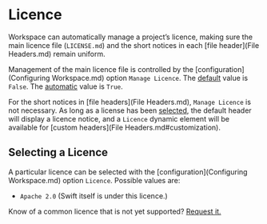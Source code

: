 <!--
 Licence.md
 
 This source file is part of the Workspace open source project.
 
 Copyright ©2017 Jeremy David Giesbrecht and the Workspace contributors.
 
 Soli Deo gloria
 
 Licensed under the Apache License, Version 2.0
 See http://www.apache.org/licenses/LICENSE-2.0 for licence information.
 -->

# Licence

Workspace can automatically manage a project’s licence, making sure the main licence file (`LICENSE.md`) and the short notices in each [file header](File Headers.md) remain uniform.

Management of the main licence file is controlled by the [configuration](Configuring Workspace.md) option `Manage Licence`. The [default](Responsibilities.md#default-vs-automatic) value is `False`. The [automatic](Responsibilities.md#default-vs-automatic) value is `True`.

For the short notices in [file headers](File Headers.md), `Manage Licence` is not necessary. As long as a license has been [selected](#selecting-a-licence), the default header will display a licence notice, and a `Licence` dynamic element will be available for [custom headers](File Headers.md#customization).

## Selecting a Licence

A particular licence can be selected with the [configuration](Configuring Workspace.md) option `Licence`. Possible values are:

- `Apache 2.0` (Swift itself is under this licence.)

Know of a common licence that is not yet supported? [Request it.](https://github.com/SDGGiesbrecht/Workspace/issues)
